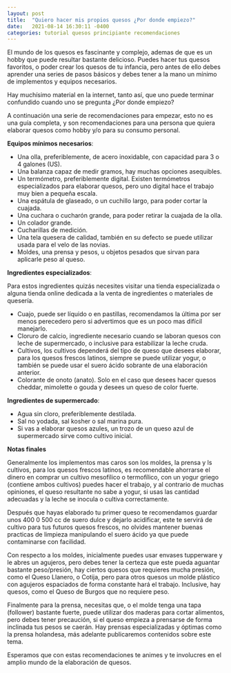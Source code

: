 ```yaml
---
layout: post
title:  "Quiero hacer mis propios quesos ¿Por donde empiezo?"
date:   2021-08-14 16:30:11 -0400
categories: tutorial quesos principiante recomendaciones 
---
```


El mundo de los quesos es fascinante y complejo, ademas de que es un hobby que puede resultar bastante delicioso. Puedes hacer tus quesos favoritos, o poder crear los quesos de tu infancia, pero antes de ello debes aprender una series de pasos básicos y debes tener a la mano un mínimo de implementos y equipos necesarios.

Hay muchísimo material en la internet, tanto así, que uno puede terminar confundido cuando uno se pregunta ¿Por donde empiezo?

A continuación una serie de recomendaciones para empezar, esto no es una guía completa, y son recomendaciones para una persona que quiera elaborar quesos como hobby y/o para su consumo personal.

**Equipos mínimos necesarios**:

- Una olla, preferiblemente, de acero inoxidable, con capacidad para 3 o 4 galones (US).
- Una balanza capaz de medir gramos, hay muchas opciones asequibles.
- Un termómetro, preferiblemente digital. Existen termómetros especializados para elaborar quesos, pero uno digital hace el trabajo muy bien a pequeña escala.
- Una espátula de glaseado, o un cuchillo largo, para poder cortar la cuajada.
- Una cuchara o cucharón grande, para poder retirar la cuajada de la olla.
- Un colador grande.
- Cucharillas de medición.
- Una tela quesera de calidad, también en su defecto se puede utilizar usada para el velo de las novias.
- Moldes, una prensa y pesos, u objetos pesados que sirvan para aplicarle peso al queso.

**Ingredientes especializados**:

Para estos ingredientes quizás necesites visitar una tienda especializada o alguna tienda online dedicada a la venta de ingredientes o materiales de quesería.

- Cuajo, puede ser líquido o en pastillas, recomendamos la última por ser menos perecedero pero si advertimos que es un poco mas difícil manejarlo.
- Cloruro de calcio, ingrediente necesario cuando se laboran quesos con leche de supermercado, o inclusive para estabilizar la leche cruda.
- Cultivos, los cultivos dependerá del tipo de queso que desees elaborar, para los quesos frescos latinos, siempre se puede utilizar yogur, o también se puede usar el suero ácido sobrante de una elaboración anterior.
- Colorante de onoto (anato). Solo en el caso que desees hacer quesos cheddar, mimolette o gouda y desees un queso de color fuerte.

**Ingredientes de supermercado**:

- Agua sin cloro, preferiblemente destilada.
- Sal no yodada, sal kosher o sal marina pura.
- Si vas a elaborar quesos azules, un trozo de un queso azul de supermercado sirve como cultivo inicial.

**Notas finales**

Generalmente los implementos mas caros son los moldes, la prensa y ls cultivos, para los quesos frescos latinos, es recomendable ahorrarse el dinero en comprar un cultivo mesofílico o termofílico, con un yogur griego (contiene ambos cultivos) puedes hacer el trabajo, y al contrario de muchas opiniones, el queso resultante no sabe a yogur, si usas las cantidad adecuadas y la leche se inocula o cultiva correctamente.

Después que hayas elaborado tu primer queso te recomendamos guardar unos 400 0 500 cc de suero dulce y dejarlo acidificar, este te servirá de cultivo para tus futuros quesos frescos, no olvides mantener buenas practicas de limpieza manipulando el suero ácido ya que puede contaminarse con facilidad.

Con respecto a los moldes, inicialmente puedes usar envases tupperware y le abres un agujeros, pero debes tener la certeza que este pueda aguantar bastante peso/presión, hay ciertos quesos que requieres mucha presión, como el Queso Llanero, o Cotija, pero para otros quesos un molde plástico con agujeros espaciados de forma constante hará el trabajo. Inclusive, hay quesos, como el Queso de Burgos que no requiere peso.

Finalmente para la prensa, necesitas que, o el molde tenga una tapa (follower) bastante fuerte, puede utilizar dos maderas para cortar alimentos, pero debes tener precaución, si el queso empieza a prensarse de forma inclinada tus pesos se caerán. Hay prensas especializadas y óptimas como la prensa holandesa, más adelante publicaremos contenidos sobre este tema.

Esperamos que con estas recomendaciones te animes y te involucres en el amplio mundo de la elaboración de quesos.